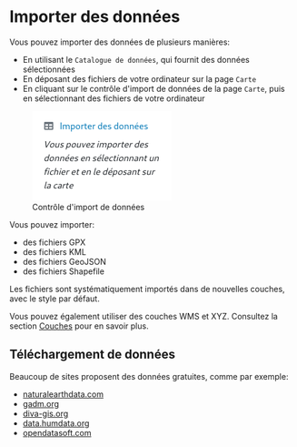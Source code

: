 <a name="data-import"></a>

# Importer des données

Vous pouvez importer des données de plusieurs manières:

- En utilisant le `Catalogue de données`, qui fournit des données sélectionnées
- En déposant des fichiers de votre ordinateur sur la page `Carte`
- En cliquant sur le contrôle d'import de données de la page `Carte`, puis en sélectionnant des fichiers de
  votre ordinateur

<figure>
    <img src="../assets/data-import.png" alt="Contrôle d'import de données"/>
    <figcaption>Contrôle d'import de données</figcaption>
</figure>

Vous pouvez importer:

- des fichiers GPX
- des fichiers KML
- des fichiers GeoJSON
- des fichiers Shapefile

Les fichiers sont systématiquement importés dans de nouvelles couches, avec le style par défaut.

<div class="alert alert-info">
Vous pouvez également utiliser des couches WMS et XYZ.
Consultez la section <a href="#layers">Couches</a> pour en savoir plus.
</div>

## Téléchargement de données

Beaucoup de sites proposent des données gratuites, comme par exemple:

- <a href="http://www.naturalearthdata.com" target="_blank">naturalearthdata.com</a>
- <a href="https://gadm.org" target="_blank">gadm.org</a>
- <a href="https://www.diva-gis.org" target="_blank">diva-gis.org</a>
- <a href="https://data.humdata.org" target="_blank">data.humdata.org</a>
- <a href="https://public.opendatasoft.com/explore" target="_blank">opendatasoft.com</a>
